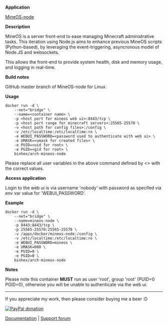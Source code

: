 **Application**

[MineOS-node](https://github.com/hexparrot/mineos-node)

**Description**

MineOS is a server front-end to ease managing Minecraft administrative tasks. This iteration using Node.js aims to enhance previous MineOS scripts (Python-based), by leveraging the event-triggering, asyncronous model of Node.JS and websockets.

This allows the front-end to provide system health, disk and memory usage, and logging in real-time.

**Build notes**

GitHub master branch of MineOS-node for Linux.

**Usage**
```
docker run -d \
    --net="bridge" \
    --name=<container name> \
    -p <host port for mineos web ui>:8443/tcp \
    -p <host port range for minecraft servers>:25565-25570 \
    -v <host path for config files>:/config \
    -v /etc/localtime:/etc/localtime:ro \
    -e WEBUI_PASSWORD=<password used to authenticate with web ui> \
    -e UMASK=<umask for created files> \
    -e PUID=<uid for root> \
    -e PGID=<gid for root> \
    binhex/arch-mineos-node
```

Please replace all user variables in the above command defined by <> with the correct values.

**Access application**

Login to the web ui is via username 'nobody' with password as specifed via env var value for 'WEBUI_PASSWORD'.

**Example**
```
docker run -d \
    --net="bridge" \
    --name=mineos-node \
    -p 8443:8443/tcp \
    -p 25565-25570:25565-25570 \
    -v /apps/docker/mineos-node:/config \
    -v /etc/localtime:/etc/localtime:ro \
    -e WEBUI_PASSWORD=mineos \
    -e UMASK=000 \
    -e PUID=0 \
    -e PGID=0 \
    binhex/arch-mineos-node
```

**Notes**

Please note this container **MUST** run as user 'root', group 'root' (PUID=0 PGID=0), otherwise you will be unable to authenticate via the web ui.
___
If you appreciate my work, then please consider buying me a beer  :D

[![PayPal donation](https://www.paypal.com/en_US/i/btn/btn_donate_SM.gif)](https://www.paypal.com/cgi-bin/webscr?cmd=_s-xclick&hosted_button_id=MM5E27UX6AUU4)

[Documentation](https://github.com/binhex/documentation) | [Support forum](https://forums.unraid.net/topic/84905-support-binhex-minecraftbedrockserver/)